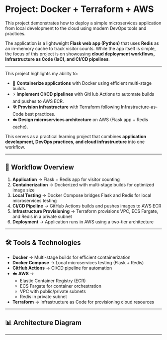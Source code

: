 #  Project: Docker + Terraform + AWS  

This project demonstrates how to deploy a simple microservices application from local development to the cloud using modern DevOps tools and practices.  

The application is a lightweight **Flask web app (Python)** that uses **Redis** as an in-memory cache to track visitor counts. While the app itself is simple, the focus of this project is on showcasing **cloud deployment workflows, Infrastructure as Code (IaC), and CI/CD pipelines**.  

---

This project highlights my ability to:  
- 🐳 **Containerize applications** with Docker using efficient multi-stage builds.  
- ⚡ **Implement CI/CD pipelines** with GitHub Actions to automate builds and pushes to AWS ECR.  
- 🛠 **Provision infrastructure** with Terraform following Infrastructure-as-Code best practices.  
- ☁️ **Design microservices architecture** on AWS (Flask app + Redis cache).  

This serves as a practical learning project that combines **application development, DevOps practices, and cloud infrastructure** into one workflow.  

---

## 🔄 Workflow Overview  

1. **Application** → Flask + Redis app for visitor counting  
2. **Containerization** → Dockerized with multi-stage builds for optimized image size  
3. **Local Testing** → Docker Compose bridges Flask and Redis for local microservices testing  
4. **CI/CD Pipeline** → GitHub Actions builds and pushes images to AWS ECR  
5. **Infrastructure Provisioning** → Terraform provisions VPC, ECS Fargate, and Redis in a private subnet  
6. **Deployment** → Application runs in AWS using a two-tier architecture  

---

## 🛠 Tools & Technologies  

-  **Docker** → Multi-stage builds for efficient containerization  
-  **Docker Compose** → Local microservices testing (Flask + Redis)  
-  **GitHub Actions** → CI/CD pipeline for automation  
- ☁️ **AWS** →  
  - Elastic Container Registry (ECR)  
  - ECS Fargate for container orchestration  
  - VPC with public/private subnets  
  - Redis in private subnet  
-  **Terraform** → Infrastructure as Code for provisioning cloud resources  

---

## 📊 Architecture Diagram  



---

